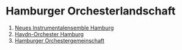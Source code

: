 # Hamburger Orchesterlandschaft

1. [Neues Instrumentalensemble Hamburg](https://www.nih-hamburg.de/)
2. [Haydn-Orchester Hamburg](https://www.haydn-orchester.de)
3. [Hamburger Orchestergemeinschaft](https://hamburgerorchestergemeinschaft.de)